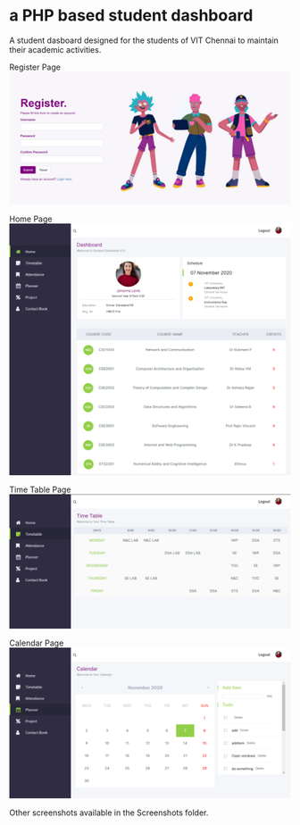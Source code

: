 # a PHP based student dashboard

A student dasboard designed for the students of VIT Chennai to maintain their academic activities.

Register Page
![Screenshot](https://github.com/lakshmikgangesh/student-dashboard-php/blob/master/Screenshots/dash7.png)

Home Page
![Screenshot](https://github.com/lakshmikgangesh/student-dashboard-php/blob/master/Screenshots/dash1.png)

Time Table Page
![Screenshot](https://github.com/lakshmikgangesh/student-dashboard-php/blob/master/Screenshots/dash2.png)

Calendar Page
![Screenshot](https://github.com/lakshmikgangesh/student-dashboard-php/blob/master/Screenshots/dash4.png)

Other screenshots available in the Screenshots folder. 
